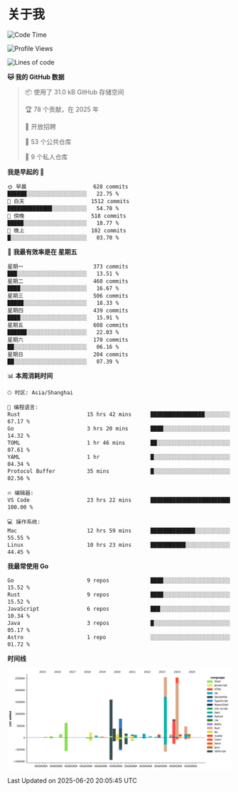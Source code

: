 # 关于我

<!--START_SECTION:waka-->
![Code Time](http://img.shields.io/badge/Code%20Time-3%2C896%20hrs%2040%20mins-blue)

![Profile Views](http://img.shields.io/badge/%E4%B8%AA%E4%BA%BA%E8%B5%84%E6%96%99%E8%A7%82%E7%9C%8B%E6%AC%A1%E6%95%B0-0-blue)

![Lines of code](https://img.shields.io/badge/%E4%BB%8E%E3%80%8CHello%20World%E3%80%8D%E8%B5%B7%E6%88%91%E5%B7%B2%E7%BB%8F%E5%86%99%E4%BA%86-1.2%20million%20%E8%A1%8C%E4%BB%A3%E7%A0%81-blue)

**🐱 我的 GitHub 数据** 

> 📦  使用了 31.0 kB GitHub 存储空间 
 > 
> 🏆 78 个贡献，在 2025 年
 > 
> 💼 开放招聘
 > 
> 📜 53 个公共仓库 
 > 
> 🔑 9 个私人仓库 
 > 
**我是早起的 🐤** 

```text
🌞 早晨                     628 commits         ██████░░░░░░░░░░░░░░░░░░░   22.75 % 
🌆 白天                     1512 commits        ██████████████░░░░░░░░░░░   54.78 % 
🌃 傍晚                     518 commits         █████░░░░░░░░░░░░░░░░░░░░   18.77 % 
🌙 晚上                     102 commits         █░░░░░░░░░░░░░░░░░░░░░░░░   03.70 % 
```
📅 **我最有效率是在 星期五** 

```text
星期一                      373 commits         ███░░░░░░░░░░░░░░░░░░░░░░   13.51 % 
星期二                      460 commits         ████░░░░░░░░░░░░░░░░░░░░░   16.67 % 
星期三                      506 commits         █████░░░░░░░░░░░░░░░░░░░░   18.33 % 
星期四                      439 commits         ████░░░░░░░░░░░░░░░░░░░░░   15.91 % 
星期五                      608 commits         ██████░░░░░░░░░░░░░░░░░░░   22.03 % 
星期六                      170 commits         ██░░░░░░░░░░░░░░░░░░░░░░░   06.16 % 
星期日                      204 commits         ██░░░░░░░░░░░░░░░░░░░░░░░   07.39 % 
```


📊 **本周消耗时间** 

```text
🕑︎ 时区: Asia/Shanghai

💬 编程语言: 
Rust                     15 hrs 42 mins      █████████████████░░░░░░░░   67.17 % 
Go                       3 hrs 20 mins       ████░░░░░░░░░░░░░░░░░░░░░   14.32 % 
TOML                     1 hr 46 mins        ██░░░░░░░░░░░░░░░░░░░░░░░   07.61 % 
YAML                     1 hr                █░░░░░░░░░░░░░░░░░░░░░░░░   04.34 % 
Protocol Buffer          35 mins             █░░░░░░░░░░░░░░░░░░░░░░░░   02.56 % 

🔥 编辑器: 
VS Code                  23 hrs 22 mins      █████████████████████████   100.00 % 

💻 操作系统: 
Mac                      12 hrs 59 mins      ██████████████░░░░░░░░░░░   55.55 % 
Linux                    10 hrs 23 mins      ███████████░░░░░░░░░░░░░░   44.45 % 
```

**我最常使用 Go** 

```text
Go                       9 repos             ████░░░░░░░░░░░░░░░░░░░░░   15.52 % 
Rust                     9 repos             ████░░░░░░░░░░░░░░░░░░░░░   15.52 % 
JavaScript               6 repos             ███░░░░░░░░░░░░░░░░░░░░░░   10.34 % 
Java                     3 repos             █░░░░░░░░░░░░░░░░░░░░░░░░   05.17 % 
Astro                    1 repo              ░░░░░░░░░░░░░░░░░░░░░░░░░   01.72 % 
```



**时间线**

![Lines of Code chart](https://raw.githubusercontent.com/catusax/catusax/master/assets/bar_graph.png)


 Last Updated on 2025-06-20 20:05:45 UTC
<!--END_SECTION:waka-->
